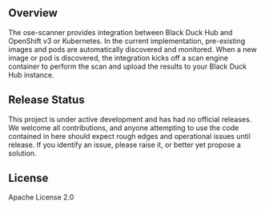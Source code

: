 ## Overview

The ose-scanner provides integration between Black Duck Hub and OpenShift v3 or Kubernetes. In the current implementation, pre-existing images and pods are automatically discovered and monitored. When a new image or pod is discovered, the integration kicks off a scan engine container to perform the scan and upload the results to your Black Duck Hub instance.

## Release Status

This project is under active development and has had no official releases. We welcome all contributions, and anyone attempting to use the code contained in here should expect rough edges and operational issues until release. If you identify an issue, please raise it, or better yet propose a solution.

## License

Apache License 2.0

